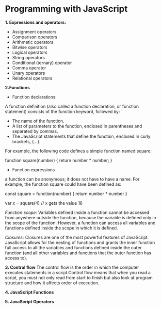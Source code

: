# Programming with JavaScript
**1. Expressions and operators:**
+ Assignment operators
+ Comparison operators
+ Arithmetic operators
+ Bitwise operators
+ Logical operators
+ String operators
+ Conditional (ternary) operator
+ Comma operator
+ Unary operators
+ Relational operators

**2.Functions**
+ Function declarations:

A function definition (also called a function declaration, or function statement) consists of the function keyword, followed by:

  * The name of the function.
  * A list of parameters to the function, enclosed in parentheses and separated by commas.
  * The JavaScript statements that define the function, enclosed in curly brackets, {...}.

For example, the following code defines a simple function named square:

function square(number) {
  return number * number;
}

+ Function expressions

a function can be anonymous; it does not have to have a name. For example, the function square could have been defined as:

const square = function(number) { return number * number }

var x = square(4) // x gets the value 16

*Function scope:*
Variables defined inside a function cannot be accessed from anywhere outside the function, because the variable is defined only in the scope of the function. However, a function can access all variables and functions defined inside the scope in which it is defined.

*Closures:*
Closures are one of the most powerful features of JavaScript. JavaScript allows for the nesting of functions and grants the inner function full access to all the variables and functions defined inside the outer function (and all other variables and functions that the outer function has access to).

**3. Control flow** 
The control flow is the order in which the computer executes statements in a script.Control flow means that when you read a script, you must not only read from start to finish but also look at program structure and how it affects order of execution.

**4. JavaScript Functions**

**5. JavaScript Operators**


